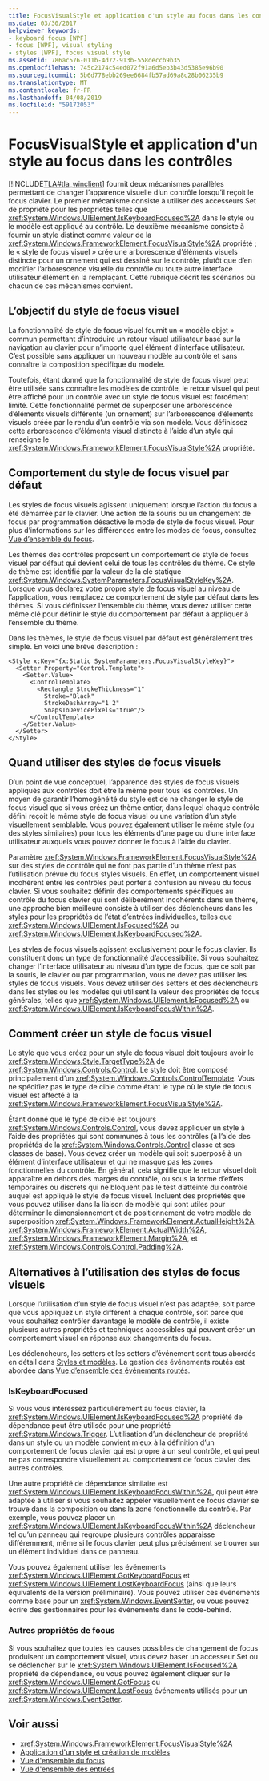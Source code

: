 ```yaml
---
title: FocusVisualStyle et application d'un style au focus dans les contrôles
ms.date: 03/30/2017
helpviewer_keywords:
- keyboard focus [WPF]
- focus [WPF], visual styling
- styles [WPF], focus visual style
ms.assetid: 786ac576-011b-4d72-913b-558deccb9b35
ms.openlocfilehash: 745c2174c54ed072f91a6d5eb3b43d5385e96b90
ms.sourcegitcommit: 5b6d778ebb269ee6684fb57ad69a8c28b06235b9
ms.translationtype: MT
ms.contentlocale: fr-FR
ms.lasthandoff: 04/08/2019
ms.locfileid: "59172053"
---
```

# <a name="styling-for-focus-in-controls-and-focusvisualstyle"></a>FocusVisualStyle et application d'un style au focus dans les contrôles
[!INCLUDE[TLA#tla_winclient](../../../../includes/tlasharptla-winclient-md.md)] fournit deux mécanismes parallèles permettant de changer l’apparence visuelle d’un contrôle lorsqu’il reçoit le focus clavier. Le premier mécanisme consiste à utiliser des accesseurs Set de propriété pour les propriétés telles que <xref:System.Windows.UIElement.IsKeyboardFocused%2A> dans le style ou le modèle est appliqué au contrôle. Le deuxième mécanisme consiste à fournir un style distinct comme valeur de la <xref:System.Windows.FrameworkElement.FocusVisualStyle%2A> propriété ; le « style de focus visuel » crée une arborescence d’éléments visuels distincte pour un ornement qui est dessiné sur le contrôle, plutôt que d’en modifier l’arborescence visuelle du contrôle ou toute autre interface utilisateur élément en la remplaçant. Cette rubrique décrit les scénarios où chacun de ces mécanismes convient.  

<a name="Purpose"></a>   
## <a name="the-purpose-of-focus-visual-style"></a>L’objectif du style de focus visuel  
 La fonctionnalité de style de focus visuel fournit un « modèle objet » commun permettant d’introduire un retour visuel utilisateur basé sur la navigation au clavier pour n’importe quel élément d’interface utilisateur. C’est possible sans appliquer un nouveau modèle au contrôle et sans connaître la composition spécifique du modèle.  
  
 Toutefois, étant donné que la fonctionnalité de style de focus visuel peut être utilisée sans connaître les modèles de contrôle, le retour visuel qui peut être affiché pour un contrôle avec un style de focus visuel est forcément limité. Cette fonctionnalité permet de superposer une arborescence d’éléments visuels différente (un ornement) sur l’arborescence d’éléments visuels créée par le rendu d’un contrôle via son modèle. Vous définissez cette arborescence d’éléments visuel distincte à l’aide d’un style qui renseigne le <xref:System.Windows.FrameworkElement.FocusVisualStyle%2A> propriété.  
  
<a name="Default"></a>   
## <a name="default-focus-visual-style-behavior"></a>Comportement du style de focus visuel par défaut  
 Les styles de focus visuels agissent uniquement lorsque l’action du focus a été démarrée par le clavier. Une action de la souris ou un changement de focus par programmation désactive le mode de style de focus visuel. Pour plus d’informations sur les différences entre les modes de focus, consultez [Vue d’ensemble du focus](focus-overview.md).  
  
 Les thèmes des contrôles proposent un comportement de style de focus visuel par défaut qui devient celui de tous les contrôles du thème. Ce style de thème est identifié par la valeur de la clé statique <xref:System.Windows.SystemParameters.FocusVisualStyleKey%2A>. Lorsque vous déclarez votre propre style de focus visuel au niveau de l’application, vous remplacez ce comportement de style par défaut dans les thèmes. Si vous définissez l’ensemble du thème, vous devez utiliser cette même clé pour définir le style du comportement par défaut à appliquer à l’ensemble du thème.  
  
 Dans les thèmes, le style de focus visuel par défaut est généralement très simple. En voici une brève description :  
  
```xaml  
<Style x:Key="{x:Static SystemParameters.FocusVisualStyleKey}">  
  <Setter Property="Control.Template">  
    <Setter.Value>  
      <ControlTemplate>  
        <Rectangle StrokeThickness="1"  
          Stroke="Black"  
          StrokeDashArray="1 2"  
          SnapsToDevicePixels="true"/>  
      </ControlTemplate>  
    </Setter.Value>  
  </Setter>  
</Style>  
```  
  
<a name="When"></a>   
## <a name="when-to-use-focus-visual-styles"></a>Quand utiliser des styles de focus visuels  
 D’un point de vue conceptuel, l’apparence des styles de focus visuels appliqués aux contrôles doit être la même pour tous les contrôles. Un moyen de garantir l’homogénéité du style est de ne changer le style de focus visuel que si vous créez un thème entier, dans lequel chaque contrôle défini reçoit le même style de focus visuel ou une variation d’un style visuellement semblable. Vous pouvez également utiliser le même style (ou des styles similaires) pour tous les éléments d’une page ou d’une interface utilisateur auxquels vous pouvez donner le focus à l’aide du clavier.  
  
 Paramètre <xref:System.Windows.FrameworkElement.FocusVisualStyle%2A> sur des styles de contrôle qui ne font pas partie d’un thème n’est pas l’utilisation prévue du focus styles visuels. En effet, un comportement visuel incohérent entre les contrôles peut porter à confusion au niveau du focus clavier. Si vous souhaitez définir des comportements spécifiques au contrôle du focus clavier qui sont délibérément incohérents dans un thème, une approche bien meilleure consiste à utiliser des déclencheurs dans les styles pour les propriétés de l’état d’entrées individuelles, telles que <xref:System.Windows.UIElement.IsFocused%2A> ou <xref:System.Windows.UIElement.IsKeyboardFocused%2A>.  
  
 Les styles de focus visuels agissent exclusivement pour le focus clavier. Ils constituent donc un type de fonctionnalité d’accessibilité. Si vous souhaitez changer l’interface utilisateur au niveau d’un type de focus, que ce soit par la souris, le clavier ou par programmation, vous ne devez pas utiliser les styles de focus visuels. Vous devez utiliser des setters et des déclencheurs dans les styles ou les modèles qui utilisent la valeur des propriétés de focus générales, telles que <xref:System.Windows.UIElement.IsFocused%2A> ou <xref:System.Windows.UIElement.IsKeyboardFocusWithin%2A>.  
  
<a name="How"></a>   
## <a name="how-to-create-a-focus-visual-style"></a>Comment créer un style de focus visuel  
 Le style que vous créez pour un style de focus visuel doit toujours avoir le <xref:System.Windows.Style.TargetType%2A> de <xref:System.Windows.Controls.Control>. Le style doit être composé principalement d’un <xref:System.Windows.Controls.ControlTemplate>. Vous ne spécifiez pas le type de cible comme étant le type où le style de focus visuel est affecté à la <xref:System.Windows.FrameworkElement.FocusVisualStyle%2A>.  
  
 Étant donné que le type de cible est toujours <xref:System.Windows.Controls.Control>, vous devez appliquer un style à l’aide des propriétés qui sont communes à tous les contrôles (à l’aide des propriétés de la <xref:System.Windows.Controls.Control> classe et ses classes de base). Vous devez créer un modèle qui soit superposé à un élément d’interface utilisateur et qui ne masque pas les zones fonctionnelles du contrôle. En général, cela signifie que le retour visuel doit apparaître en dehors des marges du contrôle, ou sous la forme d’effets temporaires ou discrets qui ne bloquent pas le test d’atteinte du contrôle auquel est appliqué le style de focus visuel. Incluent des propriétés que vous pouvez utiliser dans la liaison de modèle qui sont utiles pour déterminer le dimensionnement et de positionnement de votre modèle de superposition <xref:System.Windows.FrameworkElement.ActualHeight%2A>, <xref:System.Windows.FrameworkElement.ActualWidth%2A>, <xref:System.Windows.FrameworkElement.Margin%2A>, et <xref:System.Windows.Controls.Control.Padding%2A>.  
  
<a name="Alternatives"></a>   
## <a name="alternatives-to-using-a-focus-visual-style"></a>Alternatives à l’utilisation des styles de focus visuels  
 Lorsque l’utilisation d’un style de focus visuel n’est pas adaptée, soit parce que vous appliquez un style différent à chaque contrôle, soit parce que vous souhaitez contrôler davantage le modèle de contrôle, il existe plusieurs autres propriétés et techniques accessibles qui peuvent créer un comportement visuel en réponse aux changements du focus.  
  
 Les déclencheurs, les setters et les setters d’événement sont tous abordés en détail dans [Styles et modèles](../controls/styling-and-templating.md). La gestion des événements routés est abordée dans [Vue d’ensemble des événements routés](routed-events-overview.md).  
  
### <a name="iskeyboardfocused"></a>IsKeyboardFocused  
 Si vous vous intéressez particulièrement au focus clavier, la <xref:System.Windows.UIElement.IsKeyboardFocused%2A> propriété de dépendance peut être utilisée pour une propriété <xref:System.Windows.Trigger>. L’utilisation d’un déclencheur de propriété dans un style ou un modèle convient mieux à la définition d’un comportement de focus clavier qui est propre à un seul contrôle, et qui peut ne pas correspondre visuellement au comportement de focus clavier des autres contrôles.  
  
 Une autre propriété de dépendance similaire est <xref:System.Windows.UIElement.IsKeyboardFocusWithin%2A>, qui peut être adaptée à utiliser si vous souhaitez appeler visuellement ce focus clavier se trouve dans la composition ou dans la zone fonctionnelle du contrôle. Par exemple, vous pouvez placer un <xref:System.Windows.UIElement.IsKeyboardFocusWithin%2A> déclencheur tel qu’un panneau qui regroupe plusieurs contrôles apparaisse différemment, même si le focus clavier peut plus précisément se trouver sur un élément individuel dans ce panneau.  
  
 Vous pouvez également utiliser les événements <xref:System.Windows.UIElement.GotKeyboardFocus> et <xref:System.Windows.UIElement.LostKeyboardFocus> (ainsi que leurs équivalents de la version préliminaire). Vous pouvez utiliser ces événements comme base pour un <xref:System.Windows.EventSetter>, ou vous pouvez écrire des gestionnaires pour les événements dans le code-behind.  
  
### <a name="other-focus-properties"></a>Autres propriétés de focus  
 Si vous souhaitez que toutes les causes possibles de changement de focus produisent un comportement visuel, vous devez baser un accesseur Set ou se déclencher sur le <xref:System.Windows.UIElement.IsFocused%2A> propriété de dépendance, ou vous pouvez également cliquer sur le <xref:System.Windows.UIElement.GotFocus> ou <xref:System.Windows.UIElement.LostFocus> événements utilisés pour un <xref:System.Windows.EventSetter>.  
  
## <a name="see-also"></a>Voir aussi

- <xref:System.Windows.FrameworkElement.FocusVisualStyle%2A>
- [Application d'un style et création de modèles](../controls/styling-and-templating.md)
- [Vue d'ensemble du focus](focus-overview.md)
- [Vue d'ensemble des entrées](input-overview.md)
